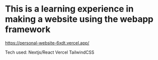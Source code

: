# This is a learning experience in making a website using the webapp framework
https://personal-website-6xdt.vercel.app/

Tech used:
Nextjs/React
Vercel
TailwindCSS
